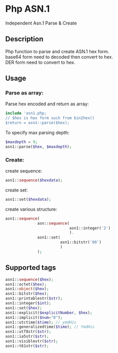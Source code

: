 # Php ASN.1
Independent Asn.1 Parse & Create
## Description
Php function to parse and create ASN.1 hex form.<br>
base64 form need to decoded then convert to hex.<br>
DER form need to convert to hex.<br>
## Usage
### Parse as array:
Parse hex encoded and return as array:
```php
include 'asn1.php;
// $hex is hex form such from bin2hex()
$return = asn1::parse($hex);
```
To specify max parsing depth:
```php
$maxdepth = 9;
asn1::parse($hex, $maxdepth);
```
### Create:
create sequence:
```php
asn1::sequence($hexdata);
```
create set:
```php
asn1::set($hexdata);
```
create various structure:
```php
asn1::sequence(
              asn::sequence(
                            asn1::integer('2')
                            ).
              asn1::set(
                        asn1::bitstr('00')
                        )
              );

```
## Supported tags
```php
asn1::sequence($hex);
asn1::octet($hex);
asn1::object($hex);
asn1::bitstr($hex);
asn1::printablestr($str);
asn1::integer($int);
asn1::set($hex);
asn1::explicit($explicitNumber, $hex);
asn1::implicit($num="0");
asn1::utctime($time); // ymdHis
asn1::generalizedtime($time); // YmdHis
asn1::utf8str($str);
asn1::ia5str($str);
asn1::visiblestr($str);
asn1::t61str($str);
```
